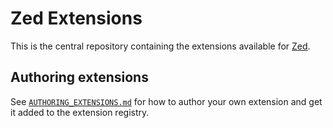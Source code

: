# Zed Extensions

This is the central repository containing the extensions available for [Zed](https://zed.dev/).

## Authoring extensions

See [`AUTHORING_EXTENSIONS.md`](./AUTHORING_EXTENSIONS.md) for how to author your own extension and get it added to the extension registry.
